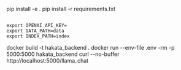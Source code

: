 pip install -e .
pip install -r requirements.txt

```

export OPENAI_API_KEY=
export DATA_PATH=data
export INDEX_PATH=index

```

docker build -t hakata_backend .
docker run  --env-file .env -rm -p 5000:5000 hakata_backend
curl --no-buffer http://localhost:5000/llama_chat